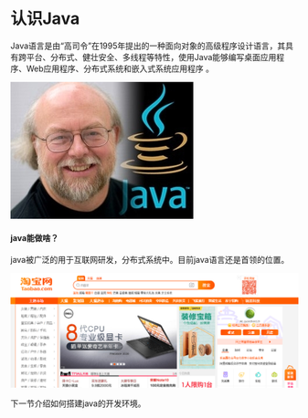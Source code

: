 # 认识Java

Java语言是由“高司令”在1995年提出的一种面向对象的高级程序设计语言，其具有跨平台、分布式、健壮安全、多线程等特性，使用Java能够编写桌面应用程序、Web应用程序、分布式系统和嵌入式系统应用程序 。

![JAVA之父，向您致敬](assets/d000baa1cd11728b467c0528c1fcc3cec3fd2c62.jpg)



#### java能做啥？

java被广泛的用于互联网研发，分布式系统中。目前java语言还是首领的位置。

![1532853381698](assets/1532853381698.png)

下一节介绍如何搭建java的开发环境。